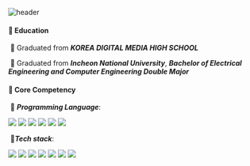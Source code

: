 ![header](https://capsule-render.vercel.app/api?type=slice&color=4C8ADE&height=150&section=header&text=Jaekyeong%20Kim&fontSize=60)



#### :pushpin: Education

​		:school: Graduated from ***KOREA DIGITAL MEDIA HIGH SCHOOL***

​		:school: Graduated from ***Incheon National University***, ***Bachelor of Electrical Engineering and Computer Engineering Double Major***   




#### :pushpin: Core Competency

​	 	:wrench: ***Programming Language***:

​			<img src="https://img.shields.io/badge/C-A8B9CC?style=flat-square&logo=C&logoColor=white"/> <img src="https://img.shields.io/badge/C%2B%2B-00599C?style=flat-square&logo=c%2B%2B&logoColor=white"/> <img src="https://img.shields.io/badge/C%20Sharp-239120?style=flat-square&logo=c%20sharp&logoColor=white"/> <img src="https://img.shields.io/badge/Java-007396?style=flat-square&logo=java&logoColor=white"/> <img src="https://img.shields.io/badge/Javascript-F7DF1E?style=flat-square&logo=javascript&logoColor=white"/> <img src="https://img.shields.io/badge/Python-3766AB?style=flat-square&logo=Python&logoColor=white"/>    


​	 	:wrench:***Tech stack***:

​			<img src="https://img.shields.io/badge/Amazon%20AWS-232F3E?style=flat-square&logo=Amazon%20AWS&logoColor=white"/> <img src="https://img.shields.io/badge/Microsoft%20SQL%20Server-CC2927?style=flat-square&logo=Microsoft%20SQL%20Server&logoColor=white"/> <img src="https://img.shields.io/badge/MySQL-4479A1?style=flat-square&logo=MySQL&logoColor=white"/> <img src="https://img.shields.io/badge/CSS3-157286?style=flat-square&logo=CSS3&logoColor=white"/> <img src="https://img.shields.io/badge/Node.js-339933?style=flat-square&logo=Node.js&logoColor=white"/> <img src="https://img.shields.io/badge/NPM-CB3837?style=flat-square&logo=NPM&logoColor=white"/> <img src="https://img.shields.io/badge/React-61DAFB?style=flat-square&logo=React&logoColor=white"/>

